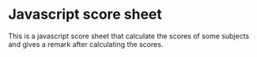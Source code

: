 # Javascript score sheet
This is a javascript score sheet that calculate the scores of some subjects and gives a remark after calculating the scores. 